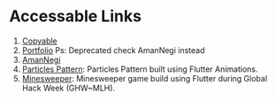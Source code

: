 # Accessable Links

1. [Copyable](https://amannegi.github.io/copyable/)
2. [Portfolio](https://amannegi.github.io/portfolio/) Ps: Deprecated check AmanNegi instead
3. [AmanNegi](https://amannegi.github.io/amannegi/)
4. [Particles Pattern](https://amannegi.github.io/particles/): Particles Pattern built using Flutter Animations.
5. [Minesweeper](https://amannegi.github.io/minesweeper/): Minesweeper game build using Flutter during Global Hack Week (GHW~MLH).
